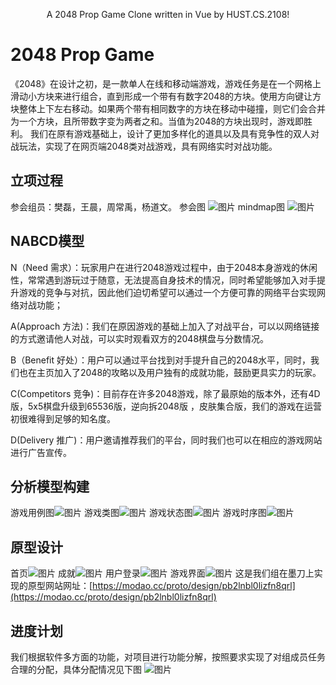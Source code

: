 <p align="center">
  A 2048 Prop Game Clone written in Vue by HUST.CS.2108!
</p>

# 2048 Prop Game
《2048》在设计之初，是一款单人在线和移动端游戏，游戏任务是在一个网格上滑动小方块来进行组合，直到形成一个带有有数字2048的方块。使用方向键让方块整体上下左右移动。如果两个带有相同数字的方块在移动中碰撞，则它们会合并为一个方块，且所带数字变为两者之和。当值为2048的方块出现时，游戏即胜利。
我们在原有游戏基础上，设计了更加多样化的道具以及具有竞争性的双人对战玩法，实现了在网页端2048类对战游戏，具有网络实时对战功能。

## 立项过程
参会组员：樊磊，王晨，周常禹，杨道文。
参会图
![图片](开会照片.jpg)
mindmap图
![图片](mindmap.jpg)

## NABCD模型
N（Need 需求）：玩家用户在进行2048游戏过程中，由于2048本身游戏的休闲性，常常遇到游玩过于随意，无法提高自身技术的情况，同时希望能够加入对手提升游戏的竞争与对抗，因此他们迫切希望可以通过一个方便可靠的网络平台实现网络对战功能；

A(Approach 方法)：我们在原因游戏的基础上加入了对战平台，可以以网络链接的方式邀请他人对战，可以实时观看双方的2048棋盘与分数情况。

B（Benefit 好处）：用户可以通过平台找到对手提升自己的2048水平，同时，我们也在主页加入了2048的攻略以及用户独有的成就功能，鼓励更具实力的玩家。

C(Competitors 竞争)：目前存在许多2048游戏，除了最原始的版本外，还有4D版，5x5棋盘升级到65536版，逆向拆2048版 ，皮肤集合版，我们的游戏在运营初很难得到足够的知名度。

D(Delivery 推广)：用户邀请推荐我们的平台，同时我们也可以在相应的游戏网站进行广告宣传。

## 分析模型构建
游戏用例图![图片](2048游戏用例图.png)
游戏类图![图片](2048游戏类图.png)
游戏状态图![图片](2048游戏状态图.png)
游戏时序图![图片](2048游戏时序图.png)

## 原型设计
首页![图片](首页.png)
成就![图片](成就.png)
用户登录![图片](玩家.png)
游戏界面![图片](游戏界面.png)
这是我们组在墨刀上实现的原型网站网址：[https://modao.cc/proto/design/pb2lnbl0lizfn8qrl](https://modao.cc/proto/design/pb2lnbl0lizfn8qrl)

## 进度计划
我们根据软件多方面的功能，对项目进行功能分解，按照要求实现了对组成员任务合理的分配，具体分配情况见下图
![图片](新甘特图.png)
